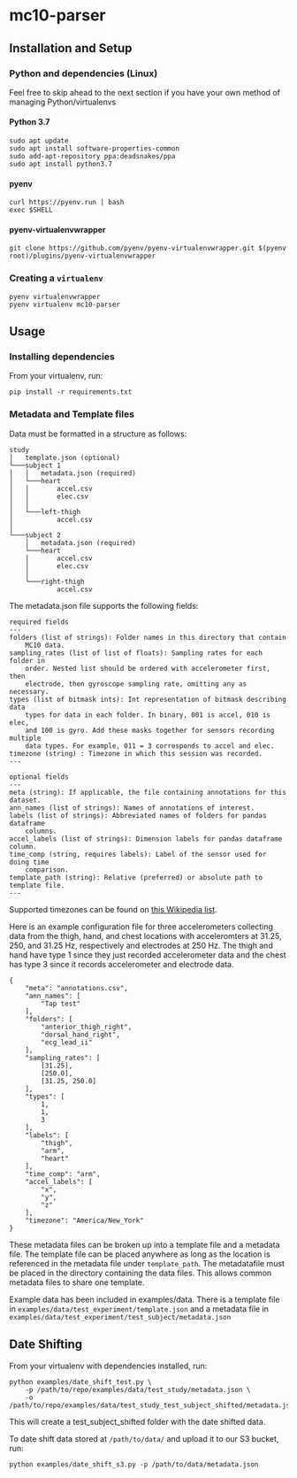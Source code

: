 # mc10-parser

## Installation and Setup

### Python and dependencies (Linux)
Feel free to skip ahead to the next section if you have your own method of managing Python/virtualenvs

#### Python 3.7
```
sudo apt update
sudo apt install software-properties-common
sudo add-apt-repository ppa:deadsnakes/ppa
sudo apt install python3.7
```

#### pyenv
```
curl https://pyenv.run | bash
exec $SHELL
```

#### pyenv-virtualenvwrapper
```
git clone https://github.com/pyenv/pyenv-virtualenvwrapper.git $(pyenv root)/plugins/pyenv-virtualenvwrapper
```

### Creating a `virtualenv`

```
pyenv virtualenvwrapper
pyenv virtualenv mc10-parser
```

## Usage

### Installing dependencies

From your virtualenv, run:

```
pip install -r requirements.txt

```

### Metadata and Template files
Data must be formatted in a structure as follows:

```
study
│   template.json (optional)
└───subject 1
│   │   metadata.json (required)
│   └───heart
│   │       accel.csv
│   │       elec.csv
│   │
│   └───left-thigh
│           accel.csv
│
└───subject 2
    │   metadata.json (required)
    └───heart
    │       accel.csv
    │       elec.csv
    │
    └───right-thigh
            accel.csv
```

The metadata.json file supports the following fields:

```
required fields
---
folders (list of strings): Folder names in this directory that contain
    MC10 data.
sampling_rates (list of list of floats): Sampling rates for each folder in
    order. Nested list should be ordered with accelerometer first, then
    electrode, then gyroscope sampling rate, omitting any as necessary.
types (list of bitmask ints): Int representation of bitmask describing data
    types for data in each folder. In binary, 001 is accel, 010 is elec,
    and 100 is gyro. Add these masks together for sensors recording multiple
    data types. For example, 011 = 3 corresponds to accel and elec.
timezone (string) : Timezone in which this session was recorded.
---

optional fields
---
meta (string): If applicable, the file containing annotations for this dataset.
ann_names (list of strings): Names of annotations of interest.
labels (list of strings): Abbreviated names of folders for pandas dataframe
    columns.
accel_labels (list of strings): Dimension labels for pandas dataframe column.
time_comp (string, requires labels): Label of the sensor used for doing time
    comparison.
template_path (string): Relative (preferred) or absolute path to template file.
---
```
Supported timezones can be found on [this Wikipedia list](https://en.wikipedia.org/wiki/List_of_tz_database_time_zones).

Here is an example configuration file for three accelerometers collecting data from the thigh, hand, and chest locations with acceleromters at 31.25, 250, and 31.25 Hz, respectively and electrodes at 250 Hz. The thigh and hand have type 1 since they just recorded accelerometer data and the chest has type 3 since it records accelerometer and electrode data.
```
{
    "meta": "annotations.csv",
    "ann_names": [
        "Tap test"
    ],
    "folders": [
        "anterior_thigh_right",
        "dorsal_hand_right",
        "ecg_lead_ii"
    ],
    "sampling_rates": [
        [31.25],
        [250.0],
        [31.25, 250.0]
    ],
    "types": [
        1,
        1,
        3
    ],
    "labels": [
        "thigh",
        "arm",
        "heart"
    ],
    "time_comp": "arm",
    "accel_labels": [
        "x",
        "y",
        "z"
    ],
    "timezone": "America/New_York"
}
```

These metadata files can be broken up into a template file and a metadata file. The template file can be placed anywhere as long as the location is referenced in the metadata file under `template_path`. The metadatafile must be placed in the directory containing the data files. This allows common metadata files to share one template.

Example data has been included in examples/data. There is a template file in `examples/data/test_experiment/template.json` and a metadata file in `examples/data/test_experiment/test_subject/metadata.json`

## Date Shifting

From your virtualenv with dependencies installed, run:

```
python examples/date_shift_test.py \
    -p /path/to/repo/examples/data/test_study/metadata.json \
    -o /path/to/repo/examples/data/test_study_test_subject_shifted/metadata.json
```

This will create a test_subject_shifted folder with the date shifted data.

To date shift data stored at `/path/to/data/` and upload it to our S3 bucket, run:

```
python examples/date_shift_s3.py -p /path/to/data/metadata.json
```
